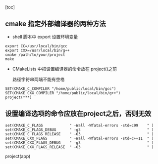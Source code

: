 [toc]

## cmake 指定外部编译器的两种方法
+ shell 脚本中 export 设置环境变量
```
export CC=/usr/local/bin/gcc
export CXX=/usr/local/bin/g++
cmake /path/to/your/project
make
```
+ CMakeLists 中把设置编译器的命令放在 project()之前

    路径字符串两端不能有空格
```    
SET(CMAKE_C_COMPILER "/home/public/local/bin/gcc")
SET(CMAKE_CXX_COMPILER "/home/public/local/bin/g++")
project(***)
```

## 设置编译选项的命令应放在project之后，否则无效

```
set(CMAKE_C_FLAGS            " -Wall -Wfatal-errors -std=c99    " )
set(CMAKE_C_FLAGS_DEBUG      " -g3                              " )
set(CMAKE_C_FLAGS_RELEASE    " -O3                              " )
set(CMAKE_CXX_FLAGS          " -Wall -Wfatal-errors -std=c++11  " )
set(CMAKE_CXX_FLAGS_DEBUG    " -g3                              " )
set(CMAKE_CXX_FLAGS_RELEASE  " -O3                              " )
```

project(app)
